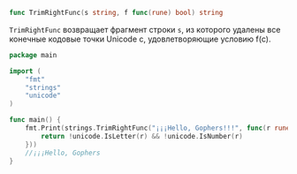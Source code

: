 ```go
func TrimRightFunc(s string, f func(rune) bool) string
```

`TrimRightFunc` возвращает фрагмент строки `s`, из которого удалены все конечные кодовые точки Unicode c, удовлетворяющие условию f(c).

```go
package main

import (
	"fmt"
	"strings"
	"unicode"
)

func main() {
	fmt.Print(strings.TrimRightFunc("¡¡¡Hello, Gophers!!!", func(r rune) bool {
		return !unicode.IsLetter(r) && !unicode.IsNumber(r)
	}))
	//¡¡¡Hello, Gophers
}
```